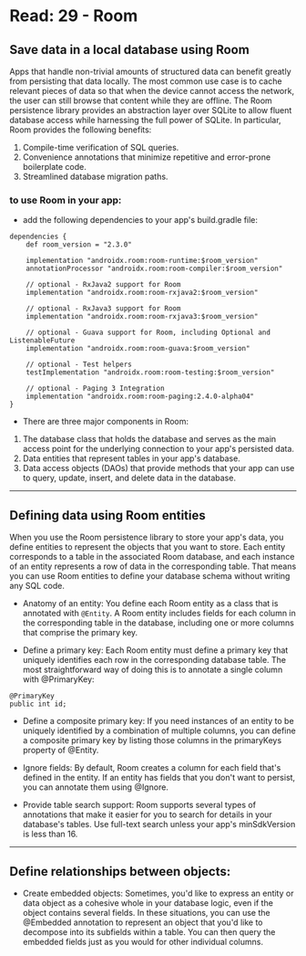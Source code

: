 # Read: 29 - Room

## Save data in a local database using Room   

Apps that handle non-trivial amounts of structured data can benefit greatly from persisting that data locally. The most common use case is to cache relevant pieces of data so that when the device cannot access the network, the user can still browse that content while they are offline.
The Room persistence library provides an abstraction layer over SQLite to allow fluent database access while harnessing the full power of SQLite. In particular, Room provides the following benefits:

1. Compile-time verification of SQL queries.
2. Convenience annotations that minimize repetitive and error-prone boilerplate code.
3. Streamlined database migration paths.

### to use Room in your app:

* add the following dependencies to your app's build.gradle file:

```
dependencies {
    def room_version = "2.3.0"

    implementation "androidx.room:room-runtime:$room_version"
    annotationProcessor "androidx.room:room-compiler:$room_version"

    // optional - RxJava2 support for Room
    implementation "androidx.room:room-rxjava2:$room_version"

    // optional - RxJava3 support for Room
    implementation "androidx.room:room-rxjava3:$room_version"

    // optional - Guava support for Room, including Optional and ListenableFuture
    implementation "androidx.room:room-guava:$room_version"

    // optional - Test helpers
    testImplementation "androidx.room:room-testing:$room_version"

    // optional - Paging 3 Integration
    implementation "androidx.room:room-paging:2.4.0-alpha04"
}
```

* There are three major components in Room:
1. The database class that holds the database and serves as the main access point for the underlying connection to your app's persisted data.
2. Data entities that represent tables in your app's database.
3. Data access objects (DAOs) that provide methods that your app can use to query, update, insert, and delete data in the database.

***
 
## Defining data using Room entities

When you use the Room persistence library to store your app's data, you define entities to represent the objects that you want to store. Each entity corresponds to a table in the associated Room database, and each instance of an entity represents a row of data in the corresponding table.
That means you can use Room entities to define your database schema without writing any SQL code.

* Anatomy of an entity: You define each Room entity as a class that is annotated with ```@Entity```. A Room entity includes fields for each column in the corresponding table in the database, including one or more columns that comprise the primary key.

* Define a primary key: Each Room entity must define a primary key that uniquely identifies each row in the corresponding database table. The most straightforward way of doing this is to annotate a single column with @PrimaryKey:

```
@PrimaryKey
public int id;
```

* Define a composite primary key: If you need instances of an entity to be uniquely identified by a combination of multiple columns, you can define a composite primary key by listing those columns in the primaryKeys property of @Entity.

* Ignore fields: By default, Room creates a column for each field that's defined in the entity. If an entity has fields that you don't want to persist, you can annotate them using @Ignore.

* Provide table search support: Room supports several types of annotations that make it easier for you to search for details in your database's tables. Use full-text search unless your app's minSdkVersion is less than 16.

***

## Define relationships between objects:

* Create embedded objects: Sometimes, you'd like to express an entity or data object as a cohesive whole in your database logic, even if the object contains several fields. In these situations, you can use the @Embedded annotation to represent an object that you'd like to decompose into its subfields within a table. You can then query the embedded fields just as you would for other individual columns.






